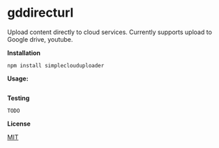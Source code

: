 # gddirecturl
Upload content directly to cloud services. Currently supports upload to Google drive, youtube.

**Installation**

```
npm install simpleclouduploader
```

**Usage:**

```

```

**Testing**
```
TODO
```

**License**

<a href='https://github.com/manishrawat4u/cloud-uploader/blob/master/LICENSE'>MIT</a>
